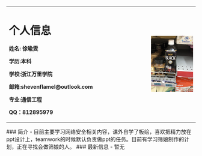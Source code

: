 <table border="0">
  <tr>
    <td width="75%">
      <h1>个人信息</h1>
      <p><b>姓名: 徐瑜雯</b></p>
      <p><b>学历:本科</b></p>
      <p><b>学校:浙江万里学院</b></p>
      <p><b>邮箱:shevenflamel@outlook.com</b></p>
      <p><b>专业:通信工程</b></p>
      <p><b>QQ：812895979</b></p>
    </td>
    <td width="25%">
      <img src="/IMG_7100.JPG" width="100%"> 
    </td>
  </tr>
</table>  
### 简介
- 目前主要学习网络安全相关内容，课外自学了板绘，喜欢把精力放在ppt设计上，teamwork的时候默认负责做ppt的任务。目前有学习筛娘制作的计划，正在寻找会做筛娘的人。
### 最新信息
 - 暂无
